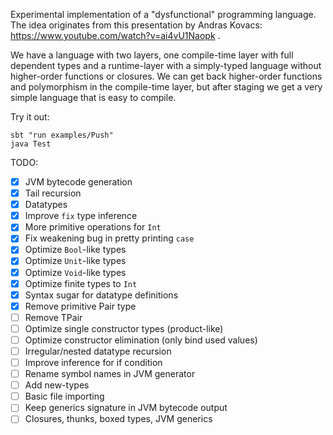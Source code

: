 Experimental implementation of a "dysfunctional" programming language.
The idea originates from this presentation by Andras Kovacs: https://www.youtube.com/watch?v=ai4vU1Naopk .

We have a language with two layers, one compile-time layer with full dependent types and a runtime-layer with a simply-typed language without higher-order functions or closures. We can get back higher-order functions and polymorphism in the compile-time layer, but after staging we get a very simple language that is easy to compile.

Try it out:
```
sbt "run examples/Push"
java Test
```

TODO:
- [x] JVM bytecode generation
- [x] Tail recursion
- [x] Datatypes
- [x] Improve `fix` type inference
- [x] More primitive operations for `Int`
- [x] Fix weakening bug in pretty printing `case`
- [x] Optimize `Bool`-like types
- [x] Optimize `Unit`-like types
- [x] Optimize `Void`-like types
- [x] Optimize finite types to `Int`
- [x] Syntax sugar for datatype definitions
- [x] Remove primitive Pair type
- [ ] Remove TPair
- [ ] Optimize single constructor types (product-like)
- [ ] Optimize constructor elimination (only bind used values)
- [ ] Irregular/nested datatype recursion
- [ ] Improve inference for if condition
- [ ] Rename symbol names in JVM generator
- [ ] Add new-types
- [ ] Basic file importing
- [ ] Keep generics signature in JVM bytecode output
- [ ] Closures, thunks, boxed types, JVM generics
